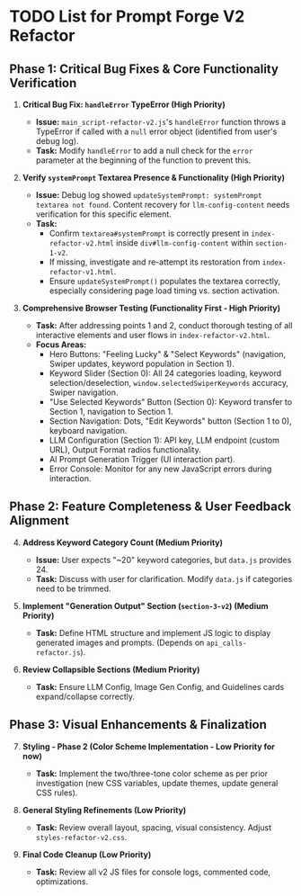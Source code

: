 # TODO List for Prompt Forge V2 Refactor

## Phase 1: Critical Bug Fixes & Core Functionality Verification

1.  **Critical Bug Fix: `handleError` TypeError (High Priority)**
    *   **Issue:** `main_script-refactor-v2.js`'s `handleError` function throws a TypeError if called with a `null` error object (identified from user's debug log).
    *   **Task:** Modify `handleError` to add a null check for the `error` parameter at the beginning of the function to prevent this.

2.  **Verify `systemPrompt` Textarea Presence & Functionality (High Priority)**
    *   **Issue:** Debug log showed `updateSystemPrompt: systemPrompt textarea not found`. Content recovery for `llm-config-content` needs verification for this specific element.
    *   **Task:**
        *   Confirm `textarea#systemPrompt` is correctly present in `index-refactor-v2.html` inside `div#llm-config-content` within `section-1-v2`.
        *   If missing, investigate and re-attempt its restoration from `index-refactor-v1.html`.
        *   Ensure `updateSystemPrompt()` populates the textarea correctly, especially considering page load timing vs. section activation.

3.  **Comprehensive Browser Testing (Functionality First - High Priority)**
    *   **Task:** After addressing points 1 and 2, conduct thorough testing of all interactive elements and user flows in `index-refactor-v2.html`.
    *   **Focus Areas:**
        *   Hero Buttons: "Feeling Lucky" & "Select Keywords" (navigation, Swiper updates, keyword population in Section 1).
        *   Keyword Slider (Section 0): All 24 categories loading, keyword selection/deselection, `window.selectedSwiperKeywords` accuracy, Swiper navigation.
        *   "Use Selected Keywords" Button (Section 0): Keyword transfer to Section 1, navigation to Section 1.
        *   Section Navigation: Dots, "Edit Keywords" button (Section 1 to 0), keyboard navigation.
        *   LLM Configuration (Section 1): API key, LLM endpoint (custom URL), Output Format radios functionality.
        *   AI Prompt Generation Trigger (UI interaction part).
        *   Error Console: Monitor for any new JavaScript errors during interaction.

## Phase 2: Feature Completeness & User Feedback Alignment

4.  **Address Keyword Category Count (Medium Priority)**
    *   **Issue:** User expects "~20" keyword categories, but `data.js` provides 24.
    *   **Task:** Discuss with user for clarification. Modify `data.js` if categories need to be trimmed.

5.  **Implement "Generation Output" Section (`section-3-v2`) (Medium Priority)**
    *   **Task:** Define HTML structure and implement JS logic to display generated images and prompts. (Depends on `api_calls-refactor.js`).

6.  **Review Collapsible Sections (Medium Priority)**
    *   **Task:** Ensure LLM Config, Image Gen Config, and Guidelines cards expand/collapse correctly.

## Phase 3: Visual Enhancements & Finalization

7.  **Styling - Phase 2 (Color Scheme Implementation - Low Priority for now)**
    *   **Task:** Implement the two/three-tone color scheme as per prior investigation (new CSS variables, update themes, update general CSS rules).

8.  **General Styling Refinements (Low Priority)**
    *   **Task:** Review overall layout, spacing, visual consistency. Adjust `styles-refactor-v2.css`.

9.  **Final Code Cleanup (Low Priority)**
    *   **Task:** Review all v2 JS files for console logs, commented code, optimizations.
